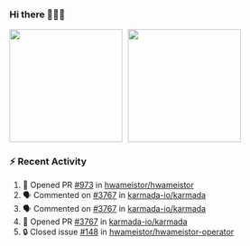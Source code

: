 ### Hi there 👋👋👋

<div style="display: flex; gap: 10px;">
  <img height="200px" src="https://github-readme-stats.vercel.app/api?username=Vacant2333&show_icons=true&theme=flag-india&count_private=true&hide_rank=true&include_all_commits=true">
  <img height="200px" src="https://github-readme-stats.vercel.app/api/top-langs/?username=Vacant2333&layout=donut">
</div>

### :zap: Recent Activity

<!--START_SECTION:activity-->
1. 💪 Opened PR [#973](https://github.com/hwameistor/hwameistor/pull/973) in [hwameistor/hwameistor](https://github.com/hwameistor/hwameistor)
2. 🗣 Commented on [#3767](https://github.com/karmada-io/karmada/issues/3767) in [karmada-io/karmada](https://github.com/karmada-io/karmada)
3. 🗣 Commented on [#3767](https://github.com/karmada-io/karmada/issues/3767) in [karmada-io/karmada](https://github.com/karmada-io/karmada)
4. 💪 Opened PR [#3767](https://github.com/karmada-io/karmada/pull/3767) in [karmada-io/karmada](https://github.com/karmada-io/karmada)
5. 🔒 Closed issue [#148](https://github.com/hwameistor/hwameistor-operator/issues/148) in [hwameistor/hwameistor-operator](https://github.com/hwameistor/hwameistor-operator)
<!--END_SECTION:activity-->
